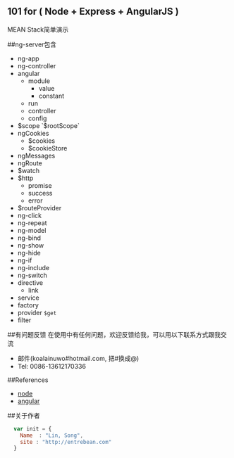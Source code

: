 ## 101 for ( Node + Express + AngularJS )
MEAN Stack简单演示

##ng-server包含

* ng-app
* ng-controller
* angular
	* module
		* value
		* constant
	* run
	* controller
	* config
* $scope `$rootScope`
* ngCookies
	* $cookies
	* $cookieStore
* ngMessages
* ngRoute
* $watch
* $http
	* promise
	* success
	* error
* $routeProvider
* ng-click
* ng-repeat
* ng-model
* ng-bind
* ng-show
* ng-hide
* ng-if
* ng-include
* ng-switch
* directive
	* link
* service
* factory
* provider `$get`
* filter

##有问题反馈
在使用中有任何问题，欢迎反馈给我，可以用以下联系方式跟我交流

* 邮件(koalainuwo#hotmail.com, 把#换成@)
* Tel: 0086-13612170336

##References

* [node](http://nodejs.org/) 
* [angular](http://angularjs.org)

##关于作者

```javascript
  var init = {
    Name  : "Lin, Song",
    site : "http://entrebean.com"
  }
```